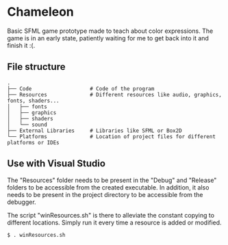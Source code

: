 # Chameleon

Basic SFML game prototype made to teach about color expressions. The game is in an early state, patiently waiting for me to get back into it and finish it :(.

## File structure

    .
    ├── Code                   # Code of the program
    ├── Resources              # Different resources like audio, graphics, fonts, shaders...
    │   ├── fonts
    │   ├── graphics
    │   ├── shaders
    │   └── sound
    ├── External Libraries     # Libraries like SFML or Box2D
    └── Platforms              # Location of project files for different platforms or IDEs

## Use with Visual Studio

The "Resources" folder needs to be present in the "Debug" and "Release" folders to be accessible from the created executable. In addition, it also needs to be present in the project directory to be accessible from the debugger.

The script "winResources.sh" is there to alleviate the constant copying to different locations. Simply run it every time a resource is added or modified.

```
$ . winResources.sh
```
